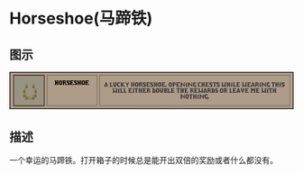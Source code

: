 # Horseshoe(马蹄铁)

## 图示

![马蹄铁](assetes/equipment/Horseshoe.png)

## 描述

一个幸运的马蹄铁。打开箱子的时候总是能开出双倍的奖励或者什么都没有。